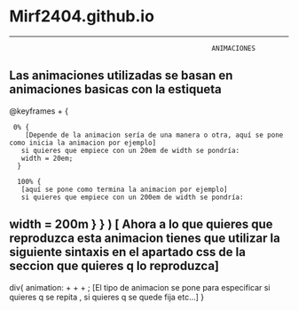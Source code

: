 # Mirf2404.github.io

-------------------------------------------------------------------------------------------------------------------------------------------------------------------------
                                                       ANIMACIONES

Las animaciones utilizadas se basan en animaciones basicas con la estiqueta 
-------------------------------------------------------------------------------------------------------------------------------------------------------------------------
 @keyframes + <Nombre de la animacion> {

     0% {
        [Depende de la animacion sería de una manera o otra, aquí se pone como inicia la animacion por ejemplo]
       si quieres que empiece con un 20em de width se pondría:
       width = 20em;
      }
      
      100% {
       [aquí se pone como termina la animacion por ejemplo]
       si quieres que empiece con un 200em de width se pondría:
  width = 200m 
      }
    }
)
[ Ahora a lo que quieres que reproduzca esta animacion tienes que utilizar la siguiente sintaxis en el apartado css de la seccion que quieres q lo reproduzca]
-------------------------------------------------------------------------------------------------------------------------------------------------------------------------
div{
animation: <Nombre de la animacion> + <Tiempo que dura> + <Direccion> + <tipo de animacion>;
[El tipo de animacion se pone para especificar si quieres q se repita , si quieres q se quede fija etc...]
}
